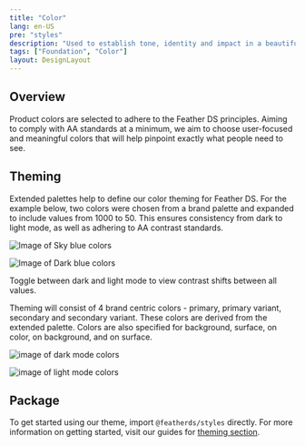 ```yaml
---
title: "Color"
lang: en-US
pre: "styles"
description: "Used to establish tone, identity and impact in a beautiful and accessible manner."
tags: ["Foundation", "Color"]
layout: DesignLayout
---
```


## Overview

Product colors are selected to adhere to the Feather DS principles. Aiming to comply with AA standards at a minimum, we aim to choose user-focused and meaningful colors that will help pinpoint exactly what people need to see.

## Theming

Extended palettes help to define our color theming for Feather DS. For the example below, two colors were chosen from a brand palette and expanded to include values from 1000 to 50. This ensures consistency from dark to light mode, as well as adhering to AA contrast standards.

<ClientOnly>
<picture>

<source :srcset="$withBase('/assets/foundation/styles/SkyBlueMobile.png')"
            media="(max-width: 520px)">
<img :src="$withBase('/assets/foundation/styles/SkyBlue.png')" alt="Image of Sky blue colors" />
</picture>

<picture>

<source :srcset="$withBase('/assets/foundation/styles/DarkBlueMobile.png')"
            media="(max-width: 520px)">
<img :src="$withBase('/assets/foundation/styles/DarkBlue.png')" alt="Image of Dark blue colors" />
</picture>
</ClientOnly>

Toggle between dark and light mode to view contrast shifts between all values.

Theming will consist of 4 brand centric colors - primary, primary variant, secondary and secondary variant. These colors are derived from the extended palette. Colors are also specified for background, surface, on color, on background, and on surface.

  <ClientOnly>
<picture>

<source :srcset="$withBase('/assets/foundation/styles/DarkModeMobile.png')"
            media="(max-width: 520px)">
<img :src="$withBase('/assets/foundation/styles/DarkMode.png')" alt="image of dark mode colors" />
</picture>

<picture>

<source :srcset="$withBase('/assets/foundation/styles/LightModeMobile.png')"
            media="(max-width: 520px)">
<img :src="$withBase('/assets/foundation/styles/LightMode.png')" alt="image of light mode colors" />
</picture>
</ClientOnly>

## Package

To get started using our theme, import `@featherds/styles` directly. For more information on getting started, visit our guides for [theming section](../../../Components/Themes/).
